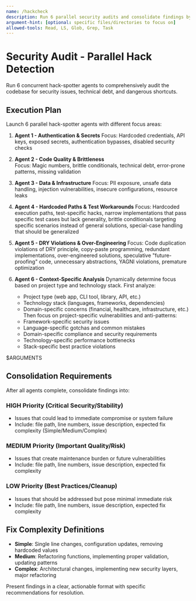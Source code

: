 ```yaml
---
name: /hackcheck
description: Run 6 parallel security audits and consolidate findings by priority
argument-hint: [optional: specific files/directories to focus on]
allowed-tools: Read, LS, Glob, Grep, Task
---
```


# Security Audit - Parallel Hack Detection

Run 6 concurrent hack-spotter agents to comprehensively audit the codebase for security issues, technical debt, and dangerous shortcuts.

## Execution Plan

Launch 6 parallel hack-spotter agents with different focus areas:

1. **Agent 1 - Authentication & Secrets**
   Focus: Hardcoded credentials, API keys, exposed secrets, authentication bypasses, disabled security checks

2. **Agent 2 - Code Quality & Brittleness**  
   Focus: Magic numbers, brittle conditionals, technical debt, error-prone patterns, missing validation

3. **Agent 3 - Data & Infrastructure**
   Focus: PII exposure, unsafe data handling, injection vulnerabilities, insecure configurations, resource leaks

4. **Agent 4 - Hardcoded Paths & Test Workarounds**
   Focus: Hardcoded execution paths, test-specific hacks, narrow implementations that pass specific test cases but lack generality, brittle conditionals targeting specific scenarios instead of general solutions, special-case handling that should be generalized

5. **Agent 5 - DRY Violations & Over-Engineering**
   Focus: Code duplication violations of DRY principle, copy-paste programming, redundant implementations, over-engineered solutions, speculative "future-proofing" code, unnecessary abstractions, YAGNI violations, premature optimization

6. **Agent 6 - Context-Specific Analysis**
   Dynamically determine focus based on project type and technology stack. First analyze:
   - Project type (web app, CLI tool, library, API, etc.)
   - Technology stack (languages, frameworks, dependencies)
   - Domain-specific concerns (financial, healthcare, infrastructure, etc.)
   Then focus on project-specific vulnerabilities and anti-patterns:
   - Framework-specific security issues
   - Language-specific gotchas and common mistakes
   - Domain-specific compliance and security requirements
   - Technology-specific performance bottlenecks
   - Stack-specific best practice violations

$ARGUMENTS

## Consolidation Requirements

After all agents complete, consolidate findings into:

### HIGH Priority (Critical Security/Stability)
- Issues that could lead to immediate compromise or system failure
- Include: file path, line numbers, issue description, expected fix complexity (Simple/Medium/Complex)

### MEDIUM Priority (Important Quality/Risk)
- Issues that create maintenance burden or future vulnerabilities
- Include: file path, line numbers, issue description, expected fix complexity

### LOW Priority (Best Practices/Cleanup)
- Issues that should be addressed but pose minimal immediate risk
- Include: file path, line numbers, issue description, expected fix complexity

## Fix Complexity Definitions
- **Simple**: Single line changes, configuration updates, removing hardcoded values
- **Medium**: Refactoring functions, implementing proper validation, updating patterns
- **Complex**: Architectural changes, implementing new security layers, major refactoring

Present findings in a clear, actionable format with specific recommendations for resolution.